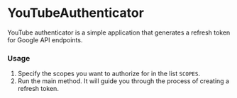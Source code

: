 YouTubeAuthenticator
==================

YouTube authenticator is a simple application that generates a refresh
token for Google API endpoints.


### Usage
1. Specify the scopes you want to authorize for in the list `SCOPES`.
2. Run the main method. It will guide you through the process of 
creating a refresh token.
